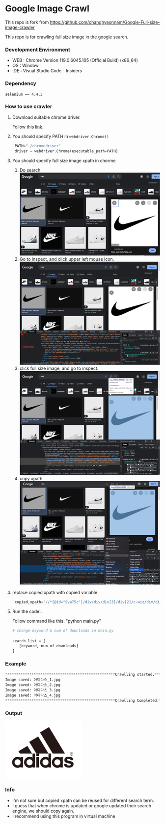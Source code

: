 # Google Image Crawl

This repo is fork from https://github.com/changhyeonnam/Google-Full-size-image-crawler

This repo is for crawling full size image in the google search.

### Development Environment

- WEB : Chrome Version 119.0.6045.105 (Official Build) (x86_64)
- OS : Window
- IDE : Visual Studio Code - Insiders

### Dependency

```
selenium == 4.4.3
```

### How to use crawler

1. Download suitable chrome driver. <p>Follow this [link](https://chromedriver.chromium.org/downloads).</p>
2. You should specify PATH in `webdriver.Chrome()`
   ```python
    PATH="./chromedriver"
    driver = webdriver.Chrome(executable_path=PATH)
   ```
3. You should specify full size image xpath in chorme.

   1. Do search
      ![img.png](img/img.png)
   2. Go to inspect, and click upper left mouse icon.
      ![img_1.png](img/img_1.png)
   3. click full size image, and go to inspect.
      ![img_2.png](img/img_2.png)
   4. copy xpath.
      ![img_3.png](img/img_3.png)

4. replace copied xpath with copied variable.
   ```python
    copied_xpath='//*[@id="Sva75c"]/div/div/div[3]/div[2]/c-wiz/div/div[1]/div[1]/div[3]/div/a/img'
   ```
5. Run the code!. <p>Follow command like this. "python main.py"</p>

   ```python
   # change keyword & num of downloads in main.py

   search_list = [
      [keyword, num_of_downloads]
   ]
   ```

### Example

```python
**************************************************Crawlling started.**************************************************
Image saved: 아디다스_1.jpg
Image saved: 아디다스_2.jpg
Image saved: 아디다스_3.jpg
Image saved: 아디다스_4.jpg
**************************************************Crawlling Completed.**************************************************
```

### Output

<img src="downloads/아디다스_1.png" alt="adidas.png" width=250 />

### Info

- I'm not sure but copied xpath can be reused for different search term.
- I guess that when chrome is updated or google updated their search engine, we should copy again.
- I recommend using this program in virtual machine

